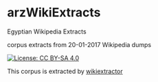 # arzWikiExtracts
Egyptian Wikipedia Extracts

corpus extracts from 20-01-2017 Wikipedia dumps

 [![License: CC BY-SA 4.0](https://img.shields.io/badge/License-CC%20BY--SA%204.0-lightgrey.svg)](http://creativecommons.org/licenses/by-sa/4.0/)
 
 This corpus is extracted by [wikiextractor](https://github.com/attardi/wikiextractor)
